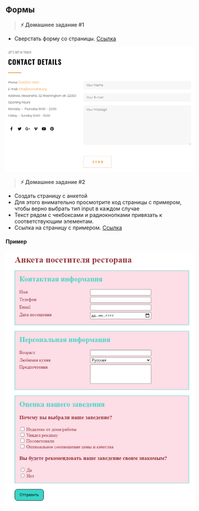 
## Формы

> **⚡️ Домашнее задание #1**

- Сверстать форму со страницы. [Ссылка](https://www.templatemonster.com/demo/76333.html)
<img src="./img/img1.png" />

> **⚡️ Домашнее задание #2**

- Создать страницу с анкетой
- Для этого внимательно просмотрите код страницы с примером, чтобы верно выбрать тип input в каждом случае
- Текст рядом с чекбоксами и радиокнопками привязать к соответствующим элементам.
- Ссылка на страницу с примером. [Ссылка](demo/Form.html)

#### Пример
<img src="./img/img2.png" />
